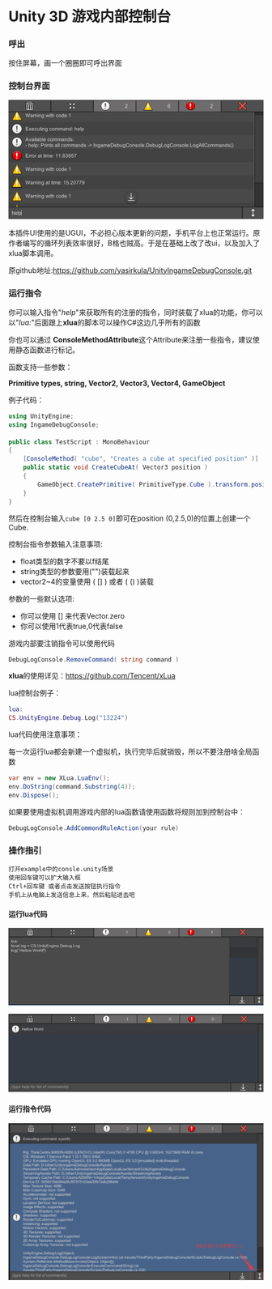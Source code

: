 # Unity 3D 游戏内部控制台

### 呼出
按住屏幕，画一个圈圈即可呼出界面

### 控制台界面
![popup](LibSource/Images/1.png)

本插件UI使用的是UGUI，不必担心版本更新的问题，手机平台上也正常运行。原作者编写的循环列表效率很好，B格也贼高。于是在基础上改了改ui，以及加入了xlua脚本调用。

原github地址:https://github.com/yasirkula/UnityIngameDebugConsole.git
### 运行指令

你可以输入指令"*help*"来获取所有的注册的指令，同时装载了xlua的功能，你可以以"*lua:*"后面跟上**xlua**的脚本可以操作C#这边几乎所有的函数

你也可以通过 **ConsoleMethodAttribute**这个Attribute来注册一些指令，建议使用静态函数进行标记。

函数支持一些参数：

**Primitive types, string, Vector2, Vector3, Vector4, GameObject**

例子代码：
```csharp
using UnityEngine;
using IngameDebugConsole;

public class TestScript : MonoBehaviour
{
	[ConsoleMethod( "cube", "Creates a cube at specified position" )]
	public static void CreateCubeAt( Vector3 position )
	{
		GameObject.CreatePrimitive( PrimitiveType.Cube ).transform.position = position;
	}
}
```

然后在控制台输入`cube [0 2.5 0]`即可在position (0,2.5,0)的位置上创建一个Cube.


控制台指令参数输入注意事项:

- float类型的数字不要以f结尾
- string类型的参数要用("")装载起来
- vector2~4的变量使用 ( [] ) 或者 ( () )装载

参数的一些默认选项:

- 你可以使用 [] 来代表Vector.zero
- 你可以使用1代表true,0代表false

游戏内部要注销指令可以使用代码
```csharp
DebugLogConsole.RemoveCommand( string command )
```

**xlua**的使用详见：https://github.com/Tencent/xLua

lua控制台例子：
```lua
lua:
CS.UnityEngine.Debug.Log("13224")
```

lua代码使用注意事项：

每一次运行lua都会新建一个虚拟机，执行完毕后就销毁，所以不要注册啥全局函数
```csharp
var env = new XLua.LuaEnv();
env.DoString(command.Substring(4));
env.Dispose();
```
如果要使用虚拟机调用游戏内部的lua函数请使用函数将规则加到控制台中：
```csharp
DebugLogConsole.AddCommondRuleAction(your rule)
```

### 操作指引
    打开example中的consle.unity场景
    使用回车键可以扩大输入框
    Ctrl+回车键 或者点击发送按钮执行指令
    手机上从电脑上发送信息上来，然后粘贴进去吧

#### 运行lua代码
![popup](LibSource/Images/5.png)

![popup](LibSource/Images/6.png)

#### 运行指令代码
![popup](LibSource/Images/4.png)